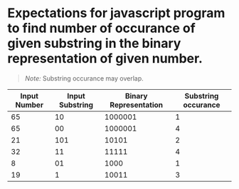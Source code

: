 # Expectations for javascript program to find number of occurance of given substring in the binary representation of given number.

> *Note:* Substring occurance may overlap.

| Input Number | Input Substring | Binary Representation | Substring occurance |
|---|---|---|---|
| 65 | 10 | 1000001 | 1 |
| 65 | 00 | 1000001 | 4 |
| 21 | 101 | 10101 | 2 |
| 32 | 11 | 11111 | 4 |
| 8 | 01 | 1000 | 1 |
| 19 | 1 | 10011| 3 |
